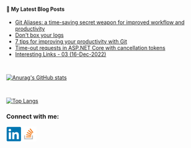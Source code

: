 #### 📝 My Latest Blog Posts
<!-- BLOG-POST-LIST:START -->
- [Git Aliases: a time-saving secret weapon for improved workflow and productivity](https://blog.genezini.com/p/git-aliases-a-time-saving-secret-weapon-for-improved-workflow-and-productivity/)
- [Don&#39;t box your logs](https://blog.genezini.com/p/dont-box-your-logs/)
- [7 tips for improving your productivity with Git](https://blog.genezini.com/p/7-tips-for-improving-your-productivity-with-git/)
- [Time-out requests in ASP.NET Core with cancellation tokens](https://blog.genezini.com/p/time-out-requests-in-asp.net-core-with-cancellation-tokens/)
- [Interesting Links - 03 &lpar;16-Dec-2022&rpar;](https://blog.genezini.com/p/interesting-links-03/)
<!-- BLOG-POST-LIST:END -->

<br/>

[![Anurag's GitHub stats](https://github-readme-stats.vercel.app/api?username=dgenezini&count_private=true&hide=contribs&theme=default&show_icons=true)](https://github.com/dgenezini/dgenezini)

<br/>

[![Top Langs](https://github-readme-stats.vercel.app/api/top-langs/?username=dgenezini&count_private=true&layout=compact&theme=default&langs_count=10)](https://github.com/dgenezini/dgenezini)

### Connect with me:

[<img align="left" alt="My Linkedin Profile" title="My Linkedin Profile" width="40px" src="https://raw.githubusercontent.com/dgenezini/dgenezini/master/icons/linkedin-original.svg" />][linkedin]

[<img align="left" alt="My Stack Overflow Profile" title="My Stack Overflow Profile" width="40px" src="https://raw.githubusercontent.com/dgenezini/dgenezini/master/icons/stackoverflow.png" />][stackoverflow]

<br/>
<br/>

[linkedin]: https://www.linkedin.com/in/danielgenezini/
[stackoverflow]: https://stackoverflow.com/users/4058784/daniel-genezini?tab=profile
